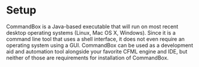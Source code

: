 # Setup

CommandBox is a Java-based executable that will run on most recent desktop operating systems \(Linux, Mac OS X, Windows\). Since it is a command line tool that uses a shell interface, it does not even require an operating system using a GUI. CommandBox can be used as a development aid and automation tool alongside your favorite CFML engine and IDE, but neither of those are requirements for installation of CommandBox.

